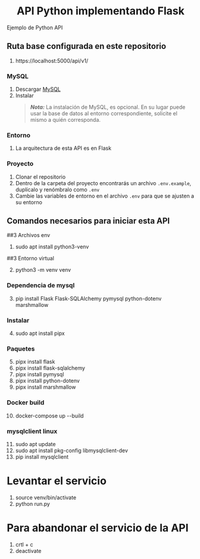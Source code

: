 <center><h1>API Python implementando Flask</h1></center>

Ejemplo de Python API 

## Ruta base configurada en este repositorio
1. https://localhost:5000/api/v1/

### MySQL

1. Descargar [MySQL](https://www.mysql.com/downloads/)
2. Instalar
   > **_Nota:_** La instalación de MySQL, es opcional. En su lugar puede usar la base de datos al entorno correspondiente, solicite el mismo a quién corresponda.

### Entorno

1. La arquitectura de esta API es en Flask

### Proyecto

1. Clonar el repositorio
2. Dentro de la carpeta del proyecto encontrarás un archivo `.env.example`, duplícalo y renómbralo como `.env`
3. Cambie las variables de entorno en el archivo `.env` para que se ajusten a su entorno

## Comandos necesarios para iniciar esta API

##3 Archivos env

1. sudo apt install python3-venv

##3 Entorno virtual

2. python3 -m venv venv

### Dependencia de mysql
3. pip install Flask Flask-SQLAlchemy pymysql python-dotenv marshmallow

### Instalar
4. sudo apt install pipx

### Paquetes
5. pipx install flask
6. pipx install flask-sqlalchemy
7. pipx install pymysql
8. pipx install python-dotenv
9. pipx install marshmallow

### Docker build
10. docker-compose up --build

### mysqlclient linux
11. sudo apt update
12. sudo apt install pkg-config libmysqlclient-dev
13. pip install mysqlclient


# Levantar el servicio
1. source venv/bin/activate
2. python run.py

# Para abandonar el servicio de la API
1. crtl + c
2. deactivate 